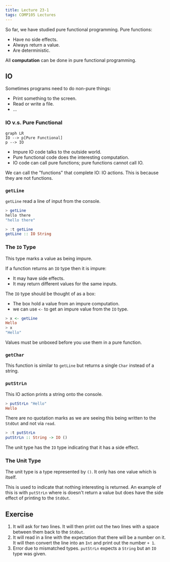 ```yaml
---
title: Lecture 23-1
tags: COMP105 Lectures
---
```

So far, we have studied pure functional programming. Pure functions:

* Have no side effects.
* Always return a value.
* Are deterministic.

All **computation** can be done in pure functional programming.

## IO
Sometimes programs need to do non-pure things:

* Print something to the screen.
* Read or write a file.
* ...

### IO v.s. Pure Functional

```mermaid
graph LR
IO --> p[Pure Functional]
p --> IO
```

* Impure IO code talks to the outside world.
* Pure functional code does the interesting computation.
* IO code can call pure functions; pure functions cannot call IO.

We can call the "functions" that complete IO: IO actions. This is because they are not functions.

### `getLine`
`getLine` read a line of input from the console.

```haskell
> getLine
hello there
"hello there"
```

```haskell
> :t getLine
getLine :: IO String
```

### The `IO` Type
This type marks a value as being impure.

If a function returns an `IO` type then it is impure:

* It may have side effects.
* It may return different values for the same inputs.

The `IO` type should be thought of as a box:

* The box hold a value from an impure computation.
* we can use `<-` to get an impure value from the `IO` type.

```haskell
> x <- getLine
Hello
> x
"Hello"
```

Values must be unboxed before you use them in a pure function.

### `getChar`

This function is similar to `getLine` but returns a single `Char` instead of a string.

### `putStrLn`
This IO action prints a string onto the console.

```haskell
> putStrLn "Hello"
Hello
```

There are no quotation marks as we are seeing this being written to the `StdOut` and not via `read`.

```haskell
> :t putStrLn
putStrLn :: String -> IO ()
```

The unit type has the `IO` type indicating that it has a side effect.

### The Unit Type
The unit type is a type represented by `()`. It only has one value which is itself. 

This is used to indicate that nothing interesting is returned. An example of this is with `putStrLn` where is doesn't return a value but does have the side effect of printing to the `StdOut`.

## Exercise
1. It will ask for two lines. It will then print out the two lines with a space between them back to the `StdOut`.
1. It will read in a line with the expectation that there will be a number on it. It will then convert the line into an `Int` and print out the number `+ 1`.
1. Error due to mismatched types. `putStrLn` expects a `String` but an `IO` type was given.